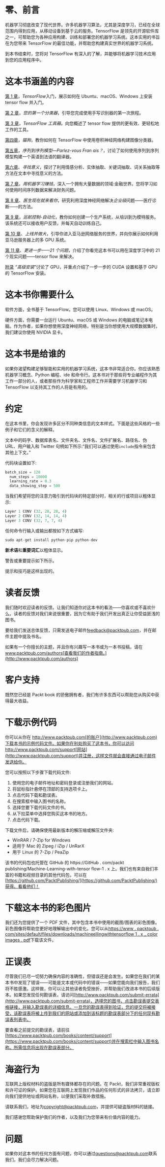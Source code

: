 

# 零、前言

机器学习彻底改变了现代世界。许多机器学习算法，尤其是深度学习，已经在全球范围内得到应用，从移动设备到基于云的服务。TensorFlow 是领先的开源软件库之一，可帮助您为各种应用构建、训练和部署您的机器学习系统。这本实用的书旨在为您带来 TensorFlow 的最佳功能，并帮助您构建真实世界的机器学习系统。

到本书结束时，您将对 TensorFlow 有深入的了解，并能够将机器学习技术应用到您的应用程序中。



# 这本书涵盖的内容

[第 1 章](13648be5-9ed6-41fe-87e7-129e38efa559.xhtml)，*TensorFlow*入门，展示如何在 Ubuntu、macOS、Windows 上安装 tensor flow 并入门。

[第 2 章](0197f632-3ce2-4032-9abd-83b3720c7127.xhtml)，*您的第一个分类器*，引导您完成使用手写识别器的第一次旅程。

[第 3 章](a6bb2a79-d492-4620-a28b-72ec62523593.xhtml)，*TensorFlow 工具箱*，向您概述了 tensor flow 提供的更有效、更轻松地工作的工具。

[第四章](ff9f54f4-c5eb-4ea8-bc0c-da5021479d77.xhtml)，*猫狗*，教你如何在 TensorFlow 中使用卷积神经网络构建图像分类器。

[第五章](f0ceec84-3f48-4e99-a7b3-f812c63a8d07.xhtml)，*序列到序列模型—Parlez-vous Fran ais？*，讨论了如何使用序列到序列模型构建一个英语到法语的翻译器。

[第六章](8094a1db-33f4-49ad-903a-0c92172f0db7.xhtml)、*寻找意义*，探讨了利用情感分析、实体抽取、关键词抽取、词关系抽取等方法在文本中寻找意义的方法。

[第 7 章](e254bb70-9700-4cf8-89a8-e42be022547a.xhtml)，*用机器学习赚钱*，深入一个拥有大量数据的领域:金融世界。您将学习如何使用时间序列数据来解决财务问题。

[第 8 章](3a81d6bb-dbd5-41ca-83bd-2be811e2cc7a.xhtml)、*医生现在就来看你*，研究利用深度神经网络解决*企业级*问题——医疗诊断——的方法。

[第 9 章](b38dd75a-b632-4e7b-b581-202500f4e001.xhtml)，*巡航控制-自动化*，教你如何创建一个生产系统，从培训到为模特服务。该系统还可以接收用户反馈，并每天自动训练自己。

[第 10 章](f1a5c9c4-6076-487f-abd1-b5a6e800890f.xhtml)、*上线并做大*，引导你进入亚马逊网络服务的世界，并向你展示如何利用亚马逊服务器上的多 GPU 系统。

[第 11 章](1cae2bb8-19d3-4640-aae6-d31d66afb605.xhtml)、*更进一步——21 个问题*，介绍了你看完这本书可以用在深度学习中的 21 个现实问题——tensor flow 来解决。

[附录](8022db02-d24f-4620-9da7-ae53df279306.xhtml) *“高级安装*”讨论了 GPU，并重点介绍了一步一步的 CUDA 设置和基于 GPU 的 TensorFlow 安装。



# 这本书你需要什么

软件方面，全书基于 TensorFlow。您可以使用 Linux、Windows 或 macOS。

硬件方面，你需要一台运行 Ubuntu、macOS 或 Windows 的电脑或笔记本电脑。作为作者，如果你想使用深度神经网络，特别是当你想使用大规模数据集时，我们建议你使用 NVIDIA 显卡。



# 这本书是给谁的

如果你渴望构建足够智能和实用的机器学习系统，这本书非常适合你。你应该熟悉机器学习概念、Python 编程、ide 和命令行。这本书对于那些将专业编程作为其工作一部分的人，或者那些作为科学家和工程师工作并需要学习机器学习和 TensorFlow 以支持其工作的人将是有用的。



# 约定

在这本书里，你会发现许多区分不同种类信息的文本样式。下面是这些风格的一些例子和它们的含义的解释。

文本中的码字、数据库表名、文件夹名、文件名、文件扩展名、路径名、伪 URL、用户输入和 Twitter 句柄如下所示:“我们可以通过使用`include`指令来包含其他上下文。”

代码块设置如下:

```py
batch_size = 128 
  num_steps = 10000 
  learning_rate = 0.3 
  data_showing_step = 500
```

当我们希望将您的注意力吸引到代码块的特定部分时，相关的行或项目以粗体显示:

```py
Layer 1 CONV (32, 28, 28, 4) 
Layer 2 CONV (32, 14, 14, 4) 
Layer 3 CONV (32, 7, 7, 4)
```

任何命令行输入或输出都按如下方式编写:

```py
sudo apt-get install python-pip python-dev
```

**新术语**和**重要词汇**以粗体显示。

警告或重要提示如下所示。

提示和技巧是这样出现的。



# 读者反馈

我们随时欢迎读者的反馈。让我们知道你对这本书的看法——你喜欢或不喜欢什么。读者的反馈对我们来说很重要，因为它有助于我们开发出真正让你受益匪浅的图书。

要给我们发送总体反馈，只需发送电子邮件[feedback@packtpub.com](mailto:feedback@packtpub.com)，并在邮件主题中提及书名。

如果有一个你擅长的主题，并且你有兴趣写一本书或为一本书投稿，请在 www.packtpub.com/authors[查看我们的作者指南。](http://www.packtpub.com/authors)



# 客户支持

既然您已经是 Packt book 的骄傲拥有者，我们有许多东西可以帮助您从购买中获得最大收益。



# 下载示例代码

你可以从你在 http://www.packtpub.com[的账户](http://www.packtpub.com)下载本书的示例代码文件。如果你在别处购买了这本书，你可以访问 http://www.packtpub.com/support[网站](http://www.packtpub.com/support)并注册，这样文件就会直接通过电子邮件发送给你。

您可以按照以下步骤下载代码文件:

1.  使用您的电子邮件地址和密码登录或注册我们的网站。
2.  将鼠标指针悬停在顶部的支持选项卡上。
3.  点击代码下载和勘误表。
4.  在搜索框中输入图书的名称。
5.  选择您要下载代码文件的书。
6.  从下拉菜单中选择您购买这本书的地方。
7.  点击代码下载。

下载文件后，请确保使用最新版本的解压缩或解压文件夹:

*   WinRAR / 7-Zip for Windows
*   适用于 Mac 的 Zipeg / iZip / UnRarX
*   用于 Linux 的 7-Zip / PeaZip

该书的代码包也托管在 GitHub 的 https://GitHub . com/packt publishing/Machine-Learning-with-tensor flow-1 . x 上。我们也有来自我们丰富的书籍和视频目录的其他代码包，可以在[https://github.com/PacktPublishing/](https://github.com/PacktPublishing/)获得。看看他们！



# 下载这本书的彩色图片

我们还为您提供了一个 PDF 文件，其中包含本书中使用的截图/图表的彩色图像。彩色图像将帮助您更好地理解输出中的变化。您可以从[https://www . packtpub . com/sites/default/files/downloads/machineellingwithtensorflow 1 . x _ color images . pdf](https://www.packtpub.com/sites/default/files/downloads/MachineLearningwithTensorFlow1.x_ColorImages.pdf)下载该文件。



# 正误表

尽管我们已尽一切努力确保内容的准确性，但错误还是会发生。如果您在我们的某本书中发现了错误——可能是文本或代码中的错误——如果您能向我们报告，我们将不胜感激。这样做，你可以让其他读者免受挫折，并帮助我们改进本书的后续版本。如果您发现任何勘误表，请访问[http://www.packtpub.com/submit-errata](http://www.packtpub.com/submit-errata)，选择您的图书，点击勘误表提交表格链接，并输入勘误表的详细信息。一旦您的勘误表得到验证，您的提交将被接受，该勘误表将被上传到我们的网站或添加到该标题的勘误表部分下的任何现有勘误表列表中。

要查看之前提交的勘误表，请前往[https://www.packtpub.com/books/content/support](https://www.packtpub.com/books/content/support)并在搜索栏中输入图书名称。所需信息将出现在勘误表部分。



# 海盗行为

互联网上版权材料的盗版是所有媒体都存在的问题。在 Packt，我们非常重视版权和许可证的保护。如果您在互联网上发现我们作品的任何形式的非法拷贝，请立即向我们提供地址或网站名称，以便我们采取补救措施。

请联系我们，地址为[copyright@packtpub.com](mailto:copyright@packtpub.com)，并提供可疑盗版材料的链接。

我们感谢您帮助保护我们的作者，以及我们为您带来有价值内容的能力。



# 问题

如果你对这本书的任何方面有问题，你可以通过[questions@packtpub.com](mailto:questions@packtpub.com)联系我们，我们会尽力解决问题。